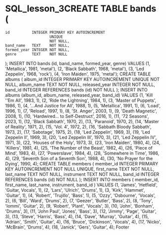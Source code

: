 # SQL_lesson_3CREATE TABLE bands (
    id          INTEGER PRIMARY KEY AUTOINCREMENT
                        UNIQUE
                        NOT NULL,
    band_name   TEXT    NOT NULL,
    formed_year INTEGER NOT NULL,
    genre       TEXT    NOT NULL
);
INSERT INTO bands (id, band_name, formed_year, genre)
VALUES
    (1, 'Metallica', 1981, 'metal'),
    (2, 'Black Sabbath', 1968, 'metal'),
    (3, 'Led Zeppelin', 1968, 'rock'),
    (4, 'Iron Maiden', 1975, 'metal');
CREATE TABLE albums (
    album_id      INTEGER PRIMARY KEY AUTOINCREMENT
                          UNIQUE
                          NOT NULL,
    album_name    TEXT    NOT NULL,
    released_year INTEGER NOT NULL,
    band_id       INTEGER REFERENCES bands (id) 
                          NOT NULL
);
INSERT INTO albums (album_id, album_name, released_year, band_id)
VALUES 
    (1, 'Kill ''Em All', 1983, 1),
    (2, 'Ride the Lightning', 1984, 1),
    (3, 'Master of Puppets', 1986, 1),
    (4, '...And Justice for All', 1988, 1),
    (5, 'Metallica', 1991, 1),
    (6, 'Load', 1996, 1),
    (7, 'Reload', 1997, 1),
    (8, 'St. Anger', 2003, 1),
    (9, 'Death Magnetic', 2008, 1),
    (10, 'Hardwired... to Self-Destruct', 2016, 1),
    (11, '72 Seasons', 2023, 1),
    (12, 'Black Sabbath', 1970, 2),
    (13, 'Paranoid', 1970, 2),
    (14, 'Master of Reality', 1971, 2),
    (15, 'Vol. 4', 1972, 2),
    (16, 'Sabbath Bloody Sabbath', 1973, 2),
    (17, 'Sabotage', 1975, 2),
    (18, 'Led Zeppelin', 1969, 3),
    (19, 'Led Zeppelin II', 1969, 3),
    (20, 'Led Zeppelin III', 1970, 3),
    (21, 'Led Zeppelin IV', 1971, 3),
    (22, 'Houses of the Holy', 1973, 3),
    (23, 'Iron Maiden', 1980, 4),
    (24, 'Killers', 1981, 4),
    (25, 'The Number of the Beast', 1982, 4),
    (26, 'Piece of Mind', 1983, 4),
    (27, 'Powerslave', 1984, 4),
    (28, 'Somewhere in Time', 1986, 4),
    (29, 'Seventh Son of a Seventh Son', 1988, 4),
    (30, 'No Prayer for the Dying', 1990, 4);
CREATE TABLE members (
    member_id  INTEGER PRIMARY KEY AUTOINCREMENT
                       NOT NULL
                       UNIQUE,
    first_name TEXT    NOT NULL,
    last_name  TEXT    NOT NULL,
    instrument TEXT    NOT NULL,
    band_id    INTEGER REFERENCES bands (id) 
                       NOT NULL
);
INSERT INTO members (
                        member_id,
                        first_name,
                        last_name,
                        instrument,
                        band_id
                    )
VALUES 
    (1, 'James', 'Hetfield', 'Guitar, Vocals', 1),
    (2, 'Lars', 'Ulrich', 'Drums', 1),
    (3, 'Kirk', 'Hammet', 'Guitar', 1),
    (4, 'Robert', 'Trujillo', 'Bass', 1),
    (5, 'Ozzy', 'Osbourne', 'Vocals', 2),
    (6, 'Bill', 'Ward', 'Drums', 2),
    (7, 'Geezer', 'Butler', 'Bass', 2),
    (8, 'Tony', 'Iommi', 'Guitar', 2),
    (9, 'Robert', 'Plant', 'Vocals', 3),
    (10, 'John', 'Bonham', 'Drums', 3),
    (11, 'John Paul', 'Jones', 'Bass', 3),
    (12, 'Jimmy', 'Page', 'Guitar', 3),
    (13, 'Steve', 'Harris', 'Bass', 4),
    (14, 'Dave', 'Murray', 'Guitar', 4),
    (15, 'Adrian', 'Smith', 'Guitar', 4),
    (16, 'Bruce', 'Dickinson', 'Vocals', 4),
    (17, 'Nicko', 'McBrain', 'Drums', 4),
    (18, 'Janick', 'Gers', 'Guitar', 4);
Footer